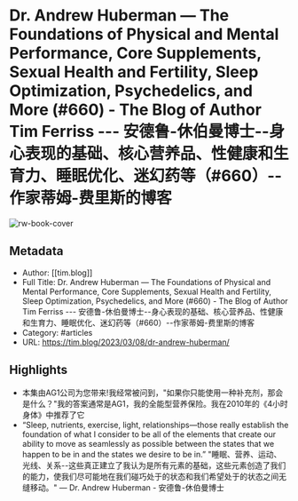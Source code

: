 # Dr. Andrew Huberman — The Foundations of Physical and Mental Performance, Core Supplements, Sexual Health and Fertility, Sleep Optimization, Psychedelics, and More (#660) - The Blog of Author Tim Ferriss --- 安德鲁-休伯曼博士--身心表现的基础、核心营养品、性健康和生育力、睡眠优化、迷幻药等（#660）--作家蒂姆-费里斯的博客

![rw-book-cover](https://readwise-assets.s3.amazonaws.com/static/images/article1.be68295a7e40.png)

## Metadata
- Author: [[tim.blog]]
- Full Title: Dr. Andrew Huberman — The Foundations of Physical and Mental Performance, Core Supplements, Sexual Health and Fertility, Sleep Optimization, Psychedelics, and More (#660) - The Blog of Author Tim Ferriss --- 安德鲁-休伯曼博士--身心表现的基础、核心营养品、性健康和生育力、睡眠优化、迷幻药等（#660）--作家蒂姆-费里斯的博客
- Category: #articles
- URL: https://tim.blog/2023/03/08/dr-andrew-huberman/

## Highlights
- 本集由AG1公司为您带来!我经常被问到，"如果你只能使用一种补充剂，那会是什么？"我的答案通常是AG1，我的全能型营养保险。我在2010年的《4小时身体》中推荐了它
- “Sleep, nutrients, exercise, light, relationships—those really establish the foundation of what I consider to be all of the elements that create our ability to move as seamlessly as possible between the states that we happen to be in and the states we desire to be in.” "睡眠、营养、运动、光线、关系--这些真正建立了我认为是所有元素的基础，这些元素创造了我们的能力，使我们尽可能地在我们碰巧处于的状态和我们希望处于的状态之间无缝移动。" — Dr. Andrew Huberman - 安德鲁-休伯曼博士

